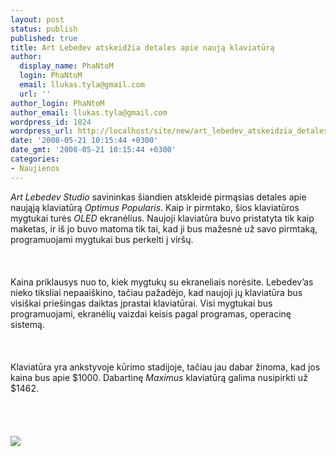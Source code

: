 ```yaml
---
layout: post
status: publish
published: true
title: Art Lebedev atskeidžia detales apie naują klaviatūrą
author:
  display_name: PhaNtoM
  login: PhaNtoM
  email: llukas.tyla@gmail.com
  url: ''
author_login: PhaNtoM
author_email: llukas.tyla@gmail.com
wordpress_id: 1824
wordpress_url: http://localhost/site/new/art_lebedev_atskeidzia_detales_apie_nauja_klaviatura/
date: '2008-05-21 10:15:44 +0300'
date_gmt: '2008-05-21 10:15:44 +0300'
categories:
- Naujienos
---
```

<p><i>Art Lebedev Studio</i> savininkas šiandien atskleidė pirmąsias detales apie naująją klaviatūrą <i>Optimus Popularis</i>. Kaip ir pirmtako, šios klaviatūros mygtukai turės <i>OLED</i> ekranėlius. Naujoji klaviatūra buvo pristatyta tik kaip maketas, ir iš jo buvo matoma tik tai, kad ji bus mažesnė už savo pirmtaką, programuojami mygtukai bus perkelti į viršų.<br />
<br><br />
<br>Kaina priklausys nuo to, kiek mygtukų su ekraneliais norėsite. Lebedev’as nieko tiksliai nepaaiškino, tačiau pažadėjo, kad naujoji jų klaviatūra bus visiškai priešingas daiktas įprastai klaviatūrai. Visi mygtukai bus programuojami, ekranėlių vaizdai keisis pagal programas, operacinę sistemą.<br />
<br><br />
<br>Klaviatūra yra ankstyvoje kūrimo stadijoje, tačiau jau dabar žinoma, kad jos kaina bus apie $1000. Dabartinę <i>Maximus</i> klaviatūrą galima nusipirkti už $1462.<br />
<br><br />
<br><br><img src="http://www.technews.lt/upl/Failai/artlebedev.jpg"><br></p>
